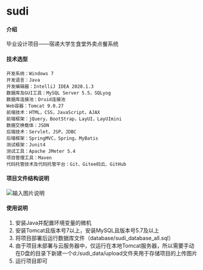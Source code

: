 # sudi

#### 介绍
毕业设计项目——宿递大学生食堂外卖点餐系统

#### 技术选型

    开发系统：Windows 7
    开发语言：Java
    开发编辑器：IntelliJ IDEA 2020.1.3
    数据库及GUI工具：MySQL Server 5.5，SQLyog
    数据库连接池：Druid连接池
    Web容器：Tomcat 9.0.27
    前端技术：HTML，CSS，JavaScript，AJAX
    前端框架：jQuery，BootStrap，LayUI，LayUImini
    数据交换载体：JSON
    后端技术：Servlet，JSP，JDBC
    后端框架：SpringMVC，Spring，MyBatis
    测试框架：Junit4
    测试工具：Apache JMeter 5.4
    项目管理工具：Maven
    代码托管技术及代码托管平台：Git、Gitee码云、GitHub

#### 项目文件结构说明

![输入图片说明](https://images.gitee.com/uploads/images/2020/1223/160337_eb9c9e04_7848439.png "Snipaste_2020-12-23_16-03-08.png")

#### 使用说明

1.  安装Java并配置环境变量的微机
2.  安装Tomcat且版本号7以上，安装MySQL且版本号5.7及以上
3.  将项目部署后运行数据库文件（database/sudi_database_all.sql）
4.  由于项目未部署与云服务器中，仅运行在本地Tomcat服务器，所以需要手动在D盘的目录下新建一个d:/sudi_data/upload文件夹用于存储项目的上传图片
4.  运行项目即可




